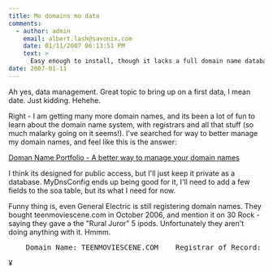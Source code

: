 ```yaml
---
title: Mo domains mo data
comments:
  - author: admin
    email: albert.lash@savonix.com
    date: 01/11/2007 06:13:51 PM
    text: >
      Easy enough to install, though it lacks a full domain name database model. I need something more thorough, including registrant, the ability to enumerate domain registrars, and things of that nature.
date: 2007-01-11
---
```

Ah yes, data management. Great topic to bring up on a first data, I mean date. Just kidding. Hehehe.

Right - I am getting many more domain names, and its been a lot of fun to learn about the domain name system, with registrars and all that stuff (so much malarky going on it seems!). I've searched for way to better manage my domain names, and feel like this is the answer:

<a href="http://www.secondversion.com/domain-port/">Doman Name Portfolio - A better way to manage your domain names</a>

I think its designed for public access, but I'll just keep it private as a database. MyDnsConfig ends up being good for it, I'll need to add a few fields to the soa table, but its what I need for now.

Funny thing is, even General Electric is still registering domain names. They bought teenmoviescene.com in October 2006, and mention it on 30 Rock - saying they gave a the "Rural Juror" 5 ipods. Unfortunately they aren't doing anything with it. Hmmm.

<pre>    Domain Name: TEENMOVIESCENE.COM    Registrar of Record: Corporate Domains, Inc.    Administrative Contact:        General Electric Company        Internet Registrations        3135 Easton Turnpike        Fairfield, CT 06828-0001</pre>

¥

